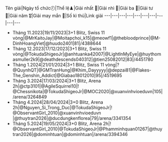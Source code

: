 Tên giải|Ngày tổ chức🕗|Thể lệ♟️|Giải nhất 🥇|Giải nhì 🥈|Giải ba 🥉|Giải tư 🏅|Giải năm 🎖️|Giải may mắn 🌟|Số kì thủ|Link giải
---|---|---|---|---|---|---|---|---|---
* Tháng 11.2023|19/11/2023|3+1 Blitz, Swiss 11 vòng|@MrKaitoJay|@Moitapchoi_k15|@meowf1|@thebloodprince|@M-DinhHoangViet|@huudo2401|81|/4388644
* Tháng 12.2023|17/12/2023|3+1 Blitz, Swiss 11 vòng|@TokudaShigeoJr|@anhtuanka42007|@LightInMyEye|@huythomasmuller2k9|@deathdescends040312|@tien25082012|83|/4451780
* Tháng 1.2024|21/01/2024|3+1 Blitz, Swiss 11 vòng|? @QuynhQT|@GMTranHung|@Khim_Dayyyyy|@depzai81|@Flakes-The_Genshin_Addict|@Giabao18012010|95|/4519695
* Tháng 3.2024|17/03/2024|3+1 Blitz, Arena 2h|@ctp3101|@AgileSquirrel10|! @Chessnikota|@TokudaShigeoJr|@MOC2020|@xuanvinhvioeduvn|105|/arena/3264849
* Tháng 4.2024|28/04/2024|3+0 Blitz, Arena 2h|@Nguyen_Si_Trong_Duc|@TokudaShigeoJr|! @ObservantGirl_2010|@xuanvinhvioeduvn
|@thuytran2026|@ducdungkenflorea|79|/arena/3341354
* Tháng 5.2024|19/05/2024|3+0 Blitz, Arena 2h|! @ObservantGirl_2010|@TokudaShigeoJr|@Phamminhquan01267|@thuytran2026|@dominhtuan|@dominhtuan|/arena/3394346
